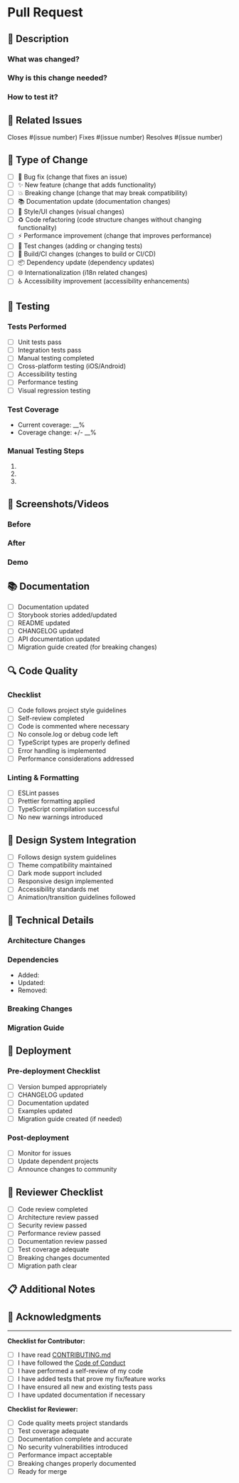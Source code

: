 # Pull Request

## 📝 Description

<!-- Provide a brief description of the changes made -->

### What was changed?
<!-- Explain the changes made in detail -->

### Why is this change needed?
<!-- Explain the reason behind this change -->

### How to test it?
<!-- Provide steps to test this change -->

## 🔗 Related Issues

<!-- Link to relevant issues -->
Closes #(issue number)
Fixes #(issue number)
Resolves #(issue number)

## 🎯 Type of Change

<!-- Check all that apply -->
- [ ] 🐛 Bug fix (change that fixes an issue)
- [ ] ✨ New feature (change that adds functionality)
- [ ] 💥 Breaking change (change that may break compatibility)
- [ ] 📚 Documentation update (documentation changes)
- [ ] 🎨 Style/UI changes (visual changes)
- [ ] ♻️ Code refactoring (code structure changes without changing functionality)
- [ ] ⚡ Performance improvement (change that improves performance)
- [ ] 🧪 Test changes (adding or changing tests)
- [ ] 🔧 Build/CI changes (changes to build or CI/CD)
- [ ] 📦 Dependency update (dependency updates)
- [ ] 🌐 Internationalization (i18n related changes)
- [ ] ♿ Accessibility improvement (accessibility enhancements)

## 🧪 Testing

### Tests Performed
<!-- Check all tests that have been performed -->
- [ ] Unit tests pass
- [ ] Integration tests pass
- [ ] Manual testing completed
- [ ] Cross-platform testing (iOS/Android)
- [ ] Accessibility testing
- [ ] Performance testing
- [ ] Visual regression testing

### Test Coverage
<!-- Provide information about test coverage -->
- Current coverage: __%
- Coverage change: +/- __%

### Manual Testing Steps
<!-- Provide manual testing steps performed -->
1. 
2. 
3. 

## 📱 Screenshots/Videos

<!-- Add screenshots or videos if there are UI changes -->

### Before
<!-- Screenshot/video before changes -->

### After
<!-- Screenshot/video after changes -->

### Demo
<!-- Demo video if needed -->

## 📚 Documentation

<!-- Check if applicable -->
- [ ] Documentation updated
- [ ] Storybook stories added/updated
- [ ] README updated
- [ ] CHANGELOG updated
- [ ] API documentation updated
- [ ] Migration guide created (for breaking changes)

## 🔍 Code Quality

### Checklist
- [ ] Code follows project style guidelines
- [ ] Self-review completed
- [ ] Code is commented where necessary
- [ ] No console.log or debug code left
- [ ] TypeScript types are properly defined
- [ ] Error handling is implemented
- [ ] Performance considerations addressed

### Linting & Formatting
- [ ] ESLint passes
- [ ] Prettier formatting applied
- [ ] TypeScript compilation successful
- [ ] No new warnings introduced

## 🎨 Design System Integration

<!-- For UI/UX changes -->
- [ ] Follows design system guidelines
- [ ] Theme compatibility maintained
- [ ] Dark mode support included
- [ ] Responsive design implemented
- [ ] Accessibility standards met
- [ ] Animation/transition guidelines followed

## 🔧 Technical Details

### Architecture Changes
<!-- Explain architecture changes if any -->

### Dependencies
<!-- List dependency changes -->
- Added: 
- Updated: 
- Removed: 

### Breaking Changes
<!-- Explain breaking changes if any -->

### Migration Guide
<!-- Provide migration guide for breaking changes -->

## 🚀 Deployment

### Pre-deployment Checklist
- [ ] Version bumped appropriately
- [ ] CHANGELOG updated
- [ ] Documentation updated
- [ ] Examples updated
- [ ] Migration guide created (if needed)

### Post-deployment
- [ ] Monitor for issues
- [ ] Update dependent projects
- [ ] Announce changes to community

## 👥 Reviewer Checklist

<!-- For reviewers -->
- [ ] Code review completed
- [ ] Architecture review passed
- [ ] Security review passed
- [ ] Performance review passed
- [ ] Documentation review passed
- [ ] Test coverage adequate
- [ ] Breaking changes documented
- [ ] Migration path clear

## 📋 Additional Notes

<!-- Additional information or notes -->

## 🙏 Acknowledgments

<!-- Credit to other contributors if any -->

---

**Checklist for Contributor:**
- [ ] I have read [CONTRIBUTING.md](../CONTRIBUTING.md)
- [ ] I have followed the [Code of Conduct](../CODE_OF_CONDUCT.md)
- [ ] I have performed a self-review of my code
- [ ] I have added tests that prove my fix/feature works
- [ ] I have ensured all new and existing tests pass
- [ ] I have updated documentation if necessary

**Checklist for Reviewer:**
- [ ] Code quality meets project standards
- [ ] Test coverage adequate
- [ ] Documentation complete and accurate
- [ ] No security vulnerabilities introduced
- [ ] Performance impact acceptable
- [ ] Breaking changes properly documented
- [ ] Ready for merge